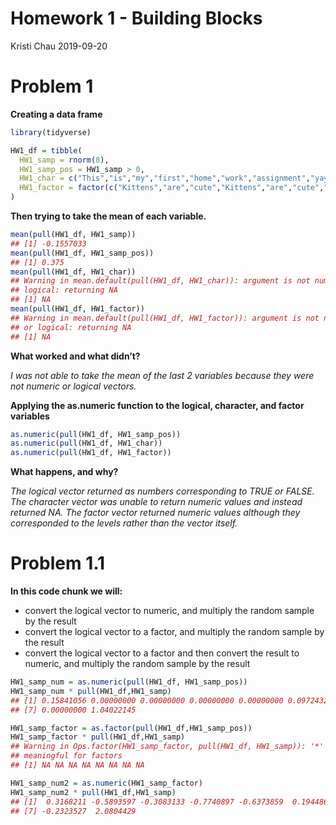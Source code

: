 Homework 1 - Building Blocks
================
Kristi Chau
2019-09-20

# Problem 1

**Creating a data frame**

``` r
library(tidyverse)

HW1_df = tibble(
  HW1_samp = rnorm(8),
  HW1_samp_pos = HW1_samp > 0,
  HW1_char = c("This","is","my","first","home","work","assignment","yay"),
  HW1_factor = factor(c("Kittens","are","cute","Kittens","are","cute","are","cute")),
)
```

**Then trying to take the mean of each variable.**

``` r
mean(pull(HW1_df, HW1_samp))
## [1] -0.1557033
mean(pull(HW1_df, HW1_samp_pos))
## [1] 0.375
mean(pull(HW1_df, HW1_char))
## Warning in mean.default(pull(HW1_df, HW1_char)): argument is not numeric or
## logical: returning NA
## [1] NA
mean(pull(HW1_df, HW1_factor))
## Warning in mean.default(pull(HW1_df, HW1_factor)): argument is not numeric
## or logical: returning NA
## [1] NA
```

**What worked and what didn’t?**

*I was not able to take the mean of the last 2 variables because they
were not numeric or logical vectors.*

**Applying the as.numeric function to the logical, character, and factor
variables**

``` r
as.numeric(pull(HW1_df, HW1_samp_pos))
as.numeric(pull(HW1_df, HW1_char))
as.numeric(pull(HW1_df, HW1_factor))
```

**What happens, and why?**

*The logical vector returned as numbers corresponding to TRUE or FALSE.
The character vector was unable to return numeric values and instead
returned NA. The factor vector returned numeric values although they
corresponded to the levels rather than the vector itself.*

# Problem 1.1

**In this code chunk we will:**

  - convert the logical vector to numeric, and multiply the random
    sample by the result
  - convert the logical vector to a factor, and multiply the random
    sample by the result
  - convert the logical vector to a factor and then convert the result
    to numeric, and multiply the random sample by the result

<!-- end list -->

``` r
HW1_samp_num = as.numeric(pull(HW1_df, HW1_samp_pos))
HW1_samp_num * pull(HW1_df,HW1_samp)
## [1] 0.15841056 0.00000000 0.00000000 0.00000000 0.00000000 0.09724322
## [7] 0.00000000 1.04022145

HW1_samp_factor = as.factor(pull(HW1_df,HW1_samp_pos))
HW1_samp_factor * pull(HW1_df,HW1_samp)
## Warning in Ops.factor(HW1_samp_factor, pull(HW1_df, HW1_samp)): '*' not
## meaningful for factors
## [1] NA NA NA NA NA NA NA NA

HW1_samp_num2 = as.numeric(HW1_samp_factor)
HW1_samp_num2 * pull(HW1_df,HW1_samp)
## [1]  0.3168211 -0.5893597 -0.3083133 -0.7740897 -0.6373859  0.1944864
## [7] -0.2323527  2.0804429
```
